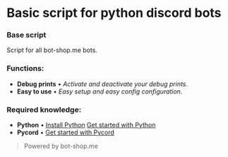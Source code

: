 # Basic script for python discord bots

### Base script
Script for all bot-shop.me bots.

### Functions:
+ **Debug prints** • _Activate and deactivate your debug prints._
+ **Easy to use** • _Easy setup and easy config configuration._

### Required knowledge:
+ **Python** • [Install Python](https://python.org) [Get started with Python](https://www.w3schools.com/python/)
+ **Pycord** • [Get started with Pycord](https://guide.pycord.dev)

> Powered by bot-shop.me
